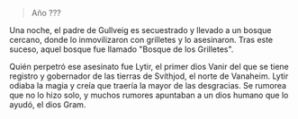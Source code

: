 > Año ???

Una noche, el padre de Gullveig es secuestrado y llevado a un bosque cercano, donde lo inmovilizaron con grilletes y lo asesinaron. Tras este suceso, aquel bosque fue llamado "Bosque de los Grilletes".

Quién perpetró ese asesinato fue Lytir, el primer dios Vanir del que se tiene registro y gobernador de las tierras de Svíthjod, el norte de Vanaheim. Lytir odiaba la magia y creía que traería la mayor de las desgracias. Se rumorea que no lo hizo solo, y muchos rumores apuntaban a un dios humano que lo ayudó, el dios Gram.